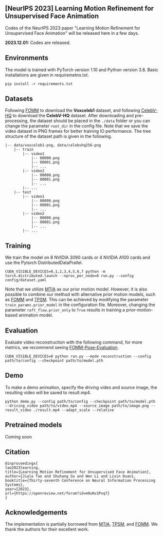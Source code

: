 ## **[NeurIPS 2023] Learning Motion Refinement for Unsupervised Face Animation**
Codes of the NeurIPS 2023 paper "Learning Motion Refinement for Unsupervised Face Animation" will be released here in a few days.

<!-- ### **Updates:** -->
**2023.12.01:** Codes are released.

## **Environments**
The model is trained with PyTorch version 1.10 and Python version 3.8. Basic installations are given in requiremetns.txt.

    pip install -r requirements.txt

## **Datasets**
Following [FOMM](https://github.com/AliaksandrSiarohin/first-order-model) to download the **Voxceleb1** dataset, and following [CelebV-HQ](https://github.com/CelebV-HQ/CelebV-HQ) to download the **CelebV-HQ** dataset. After downloading and pre-processing, the dataset should be placed in the `./data` folder or you can change the parameter `root_dir` in the config file. Note that we save the video dataset in PNG frames for better training IO performance. The tree structure of the dataset path is given in the following.

    |-- data/voxceleb1-png, data/celebvhq256-png
        |-- train
            |-- video1
                |-- 00000.png
                |-- 00001.png
                |-- ...
            |-- video2
                |-- 00000.png
                |-- 00001.png
                |-- ...
            |-- ...
        |-- test
            |-- video1
                |-- 00000.png
                |-- 00001.png
                |-- ...
            |-- video2
                |-- 00000.png
                |-- 00001.png
                |-- ...
            |-- ...

## **Training**
We train the model on 8 NVIDIA 3090 cards or 4 NVIDIA A100 cards and use the Pytorch DistributedDataPrallel.

    CUDA_VISIBLE_DEVICES=0,1,2,3,4,5,6,7 python -m torch.distributed.launch --nproc_per_node=8 run.py --config config/dataset.yaml

Note that we utilize [MTIA](https://github.com/JialeTao/MTIA) as our prior motion model. However, it is also possible to combine our method with alternative prior motion models, such as [FOMM](https://github.com/AliaksandrSiarohin/first-order-model) and [TPSM](https://github.com/yoyo-nb/Thin-Plate-Spline-Motion-Model). This can be achieved by modifying the parameter `train_params.prior_model` in the configuration file. Moreover, changing the parameter `raft_flow.prior_only` to `True` results in training a prior-motion-based animation model.
## **Evaluation**
Evaluate video reconstruction with the following command, for more metrics, we recommend seeing [FOMM-Pose-Evaluation](https://github.com/AliaksandrSiarohin/pose-evaluation).

    CUDA_VISIBLE_DEVICES=0 python run.py --mode reconstruction --config path/to/config --checkpoint path/to/model.pth  

## **Demo**
To make a demo animation, specify the driving video and source image, the resulting video will be saved to result.mp4.

    python demo.py --config path/to/config --checkpoint path/to/model.pth --driving_video path/to/video.mp4 --source_image path/to/image.png --result_video ./result.mp4 --adapt_scale --relative

## **Pretrained models**
Coming soon

## **Citation**
    @inproceedings{
    tao2023learning,
    title={Learning Motion Refinement for Unsupervised Face Animation},
    author={Jiale Tao and Shuhang Gu and Wen Li and Lixin Duan},
    booktitle={Thirty-seventh Conference on Neural Information Processing Systems},
    year={2023},
    url={https://openreview.net/forum?id=m9uHv1Pxq7}
    }

## **Acknowledgements**
The implementation is partially borrowed from [MTIA](https://github.com/JialeTao/MTIA), [TPSM](https://github.com/yoyo-nb/Thin-Plate-Spline-Motion-Model), and [FOMM](https://github.com/AliaksandrSiarohin/first-order-model). We thank the authors for their excellent work.
